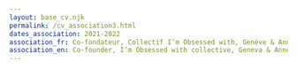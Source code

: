 ```yaml
---
layout: base_cv.njk
permalink: /cv_association3.html
dates_association: 2021-2022
association_fr: Co-fondateur, Collectif I’m Obsessed with, Genève & Annecy, CH & FR
association_en: Co-founder, I’m Obsessed with collective, Geneva & Annecy, CH & FR
---
```

